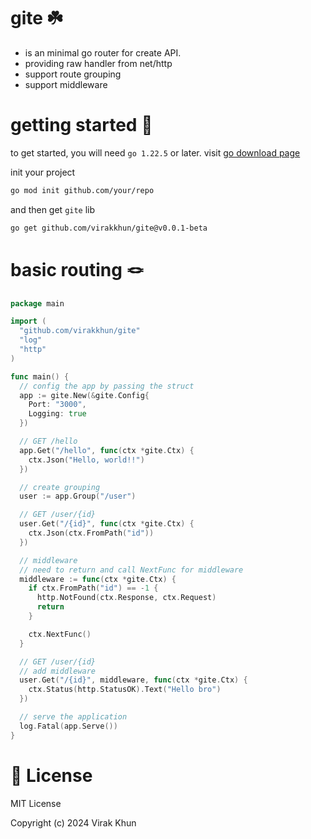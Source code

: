 # gite ☘️

- is an minimal go router for create API.
- providing raw handler from net/http
- support route grouping
- support middleware

# getting started 🧪

to get started, you will need `go 1.22.5` or later.
visit [go download page](https://go.dev/dl/)

init your project

```bash
go mod init github.com/your/repo
```

and then get `gite` lib

```bash
go get github.com/virakkhun/gite@v0.0.1-beta
```

# basic routing 🪢

```go
package main

import (
  "github.com/virakkhun/gite"
  "log"
  "http"
)

func main() {
  // config the app by passing the struct
  app := gite.New(&gite.Config{
    Port: "3000",
    Logging: true
  })

  // GET /hello
  app.Get("/hello", func(ctx *gite.Ctx) {
    ctx.Json("Hello, world!!")
  })

  // create grouping
  user := app.Group("/user")

  // GET /user/{id}
  user.Get("/{id}", func(ctx *gite.Ctx) {
    ctx.Json(ctx.FromPath("id"))
  })

  // middleware
  // need to return and call NextFunc for middleware
  middleware := func(ctx *gite.Ctx) {
    if ctx.FromPath("id") == -1 {
      http.NotFound(ctx.Response, ctx.Request)
      return
    }

    ctx.NextFunc()
  }

  // GET /user/{id}
  // add middleware
  user.Get("/{id}", middleware, func(ctx *gite.Ctx) {
    ctx.Status(http.StatusOK).Text("Hello bro")
  })

  // serve the application
  log.Fatal(app.Serve())
}
```

# 🧾 License

MIT License

Copyright (c) 2024 Virak Khun
